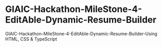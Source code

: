 # GIAIC-Hackathon-MileStone-4-EditAble-Dynamic-Resume-Builder
GIAIC-Hackathon-MileStone-4-EditAble-Dynamic-Resume-Builder-Using HTML, CSS &amp; TypeScript
